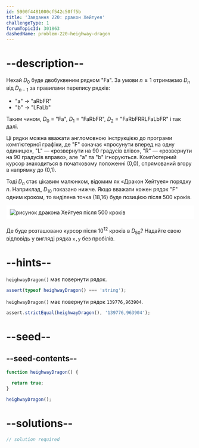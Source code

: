 ```yaml
---
id: 5900f4481000cf542c50ff5b
title: 'Завдання 220: дракон Хейтуея'
challengeType: 1
forumTopicId: 301863
dashedName: problem-220-heighway-dragon
---
```


# --description--

Нехай $D_0$ буде двобуквеним рядком "Fa". За умови $n ≥ 1$ отримаємо $D_n$ від $D_{n - 1}$ за правилами перепису рядків:

- "a" → "aRbFR"
- "b" → "LFaLb"

Таким чином, $D_0$ = "Fa", $D_1$ = "FaRbFR", $D_2$ = "FaRbFRRLFaLbFR" і так далі.

Ці рядки можна вважати англомовною інструкцією до програми комп’ютерної графіки, де "F" означає «просунути вперед на одну одиницю», "L" — «розвернути на 90 градусів вліво», "R" — «розвернути на 90 градусів вправо», але "a" та "b" ігноруються. Комп’ютерний курсор знаходиться в початковому положенні (0,0), спрямований вгору в напрямку до (0,1).

Тоді $D_n$ стає цікавим малюнком, відомим як «Дракон Хейтуея» порядку $n$. Наприклад, $D_{10}$ показано нижче. Якщо вважати кожен рядок "F" одним кроком, то виділена точка (18,16) буде позицією після 500 кроків.

<img alt="рисунок дракона Хейтуея після 500 кроків" src="https://cdn.freecodecamp.org/curriculum/project-euler/heighway-dragon.gif" style="background-color: white; padding: 10px; display: block; margin-right: auto; margin-left: auto; margin-bottom: 1.2rem;" />

Де буде розташовано курсор після ${10}^{12}$ кроків в $D_{50}$? Надайте свою відповідь у вигляді рядка `x,y` без пробілів.

# --hints--

`heighwayDragon()` має повернути рядок.

```js
assert(typeof heighwayDragon() === 'string');
```

`heighwayDragon()` має повернути рядок `139776,963904`.

```js
assert.strictEqual(heighwayDragon(), '139776,963904');
```

# --seed--

## --seed-contents--

```js
function heighwayDragon() {

  return true;
}

heighwayDragon();
```

# --solutions--

```js
// solution required
```
